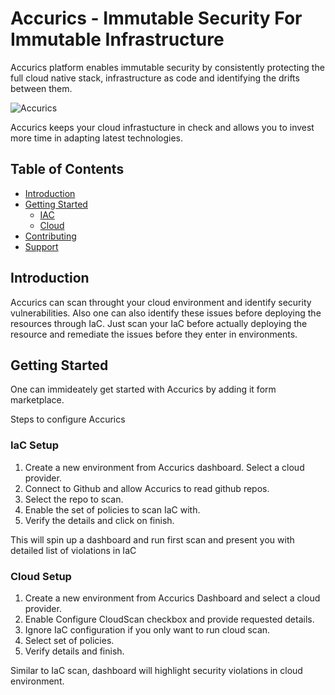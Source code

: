 # Accurics - Immutable Security For Immutable Infrastructure

Accurics platform enables immutable security by consistently protecting the full cloud native stack, infrastructure as code and identifying the drifts between them.

![Accurics](https://github.com/accurics/kai-monkey-aws/blob/main/logo.png)

Accurics keeps your cloud infrastucture in check and allows you to invest more time in adapting latest technologies.

## Table of Contents

* [Introduction](#introduction)
* [Getting Started](#getting-started)
  * [IAC](#IaC-Setup)
  * [Cloud](#Cloud-setup)
* [Contributing](#contributing)
* [Support](#support)

## Introduction

Accurics can scan throught your cloud environment and identify security vulnerabilities. Also one can also identify these issues before deploying the 
resources through IaC. Just scan your IaC before actually deploying the resource and remediate the issues before they enter in environments.

## Getting Started

One can immideately get started with Accurics by adding it form marketplace.

Steps to configure Accurics

### IaC Setup

1. Create a new environment from Accurics dashboard. Select a cloud provider.
2. Connect to Github and allow Accurics to read github repos.
3. Select the repo to scan.
4. Enable the set of policies to scan IaC with.
5. Verify the details and click on finish.

This will spin up a dashboard and run first scan and present you with detailed list of violations in IaC

### Cloud Setup

1. Create a new environment from Accurics Dashboard and select a cloud provider.
2. Enable Configure CloudScan checkbox and provide requested details.
3. Ignore IaC configuration if you only want to run cloud scan.
4. Select set of policies.
5. Verify details and finish.

Similar to IaC scan, dashboard will highlight security violations in cloud environment.

